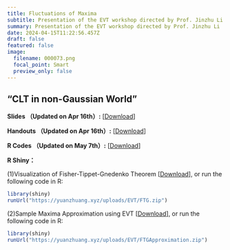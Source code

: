 ```yaml
---
title: Fluctuations of Maxima
subtitle: Presentation of the EVT workshop directed by Prof. Jinzhu Li
summary: Presentation of the EVT workshop directed by Prof. Jinzhu Li
date: 2024-04-15T11:22:56.457Z
draft: false
featured: false
image:
  filename: 000073.png
  focal_point: Smart
  preview_only: false
---
```

## “CLT in non-Gaussian World” 

**Slides （Updated on Apr 16th）:** [[Download](https://yuanzhuang.xyz/uploads/EVT/Slide_Chap3_Yuan_Zhuang.pdf)]


**Handouts （Updated on Apr 16th）:** [[Download](https://yuanzhuang.xyz/uploads/EVT/Appendix_Chap3_Yuan_Zhuang.pdf)]


**R Codes （Updated on May 7th）:** [[Download](https://yuanzhuang.xyz/uploads/EVT/EVT_Chap_3.Rmd)]

**R Shiny：**

(1)Visualization of Fisher-Tippet-Gnedenko Theorem [[Download](https://yuanzhuang.xyz/uploads/EVT/FTG.zip)], or run the following code in R:
```r
library(shiny)
runUrl("https://yuanzhuang.xyz/uploads/EVT/FTG.zip")
```

(2)Sample Maxima Approximation using EVT [[Download](https://yuanzhuang.xyz/uploads/EVT/FTGApproximation.zip)], or run the following code in R:
```r
library(shiny)
runUrl("https://yuanzhuang.xyz/uploads/EVT/FTGApproximation.zip")
```
